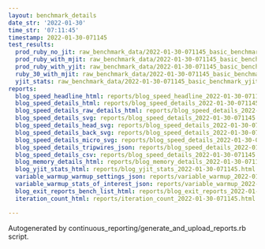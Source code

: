 ```yaml
---
layout: benchmark_details
date_str: '2022-01-30'
time_str: '07:11:45'
timestamp: 2022-01-30-071145
test_results:
  prod_ruby_no_jit: raw_benchmark_data/2022-01-30-071145_basic_benchmark_prod_ruby_no_jit.json
  prod_ruby_with_mjit: raw_benchmark_data/2022-01-30-071145_basic_benchmark_prod_ruby_with_mjit.json
  prod_ruby_with_yjit: raw_benchmark_data/2022-01-30-071145_basic_benchmark_prod_ruby_with_yjit.json
  ruby_30_with_mjit: raw_benchmark_data/2022-01-30-071145_basic_benchmark_ruby_30_with_mjit.json
  yjit_stats: raw_benchmark_data/2022-01-30-071145_basic_benchmark_yjit_stats.json
reports:
  blog_speed_headline_html: reports/blog_speed_headline_2022-01-30-071145.html
  blog_speed_details_html: reports/blog_speed_details_2022-01-30-071145.html
  blog_speed_details_raw_details_html: reports/blog_speed_details_2022-01-30-071145.raw_details.html
  blog_speed_details_svg: reports/blog_speed_details_2022-01-30-071145.svg
  blog_speed_details_head_svg: reports/blog_speed_details_2022-01-30-071145.head.svg
  blog_speed_details_back_svg: reports/blog_speed_details_2022-01-30-071145.back.svg
  blog_speed_details_micro_svg: reports/blog_speed_details_2022-01-30-071145.micro.svg
  blog_speed_details_tripwires_json: reports/blog_speed_details_2022-01-30-071145.tripwires.json
  blog_speed_details_csv: reports/blog_speed_details_2022-01-30-071145.csv
  blog_memory_details_html: reports/blog_memory_details_2022-01-30-071145.html
  blog_yjit_stats_html: reports/blog_yjit_stats_2022-01-30-071145.html
  variable_warmup_warmup_settings_json: reports/variable_warmup_2022-01-30-071145.warmup_settings.json
  variable_warmup_stats_of_interest_json: reports/variable_warmup_2022-01-30-071145.stats_of_interest.json
  blog_exit_reports_bench_list_html: reports/blog_exit_reports_2022-01-30-071145.bench_list.html
  iteration_count_html: reports/iteration_count_2022-01-30-071145.html

---
```

Autogenerated by continuous_reporting/generate_and_upload_reports.rb script.
